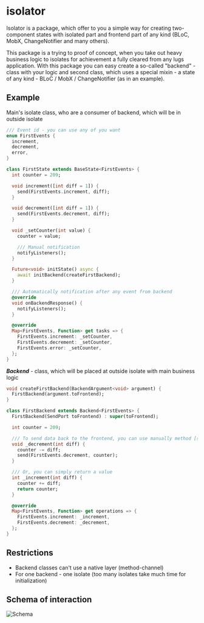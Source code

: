 # isolator

Isolator is a package, which offer to you a simple way for creating two-component states with isolated part and frontend part of any kind (BLoC, MobX, ChangeNotifier and many others).

This package is a trying to proof of concept, when you take out heavy business logic to isolates for achievement a fully cleared from any lugs application. With this package you can easy create a so-called "backend" - class with your logic and second class, which uses a special mixin - a state of any kind - BLoC / MobX / ChangeNotifier (as in an example).

## Example

Main's isolate class, who are a consumer of backend, which will be in outside isolate
```dart
/// Event id - you can use any of you want
enum FirstEvents {
  increment,
  decrement,
  error,
}

class FirstState extends BaseState<FirstEvents> {
  int counter = 209;

  void increment([int diff = 1]) {
    send(FirstEvents.increment, diff);
  }

  void decrement([int diff = 1]) {
    send(FirstEvents.decrement, diff);
  }

  void _setCounter(int value) {
    counter = value;

    /// Manual notification
    notifyListeners();
  }

  Future<void> initState() async {
    await initBackend(createFirstBackend);
  }

  /// Automatically notification after any event from backend
  @override
  void onBackendResponse() {
    notifyListeners();
  }

  @override
  Map<FirstEvents, Function> get tasks => {
    FirstEvents.increment: _setCounter,
    FirstEvents.decrement: _setCounter,
    FirstEvents.error: _setCounter,
  };
}
```
**_Backend_** - class, which will be placed at outside isolate with main business logic
```dart
void createFirstBackend(BackendArgument<void> argument) {
  FirstBackend(argument.toFrontend);
}

class FirstBackend extends Backend<FirstEvents> {
  FirstBackend(SendPort toFrontend) : super(toFrontend);

  int counter = 209;

  /// To send data back to the frontend, you can use manually method [send]
  void _decrement(int diff) {
    counter -= diff;
    send(FirstEvents.decrement, counter);
  }

  /// Or, you can simply return a value
  int _increment(int diff) {
    counter += diff;
    return counter;
  }

  @override
  Map<FirstEvents, Function> get operations => {
    FirstEvents.increment: _increment,
    FirstEvents.decrement: _decrement,
  };
}
```

## Restrictions
- Backend classes can't use a native layer (method-channel)
- For one backend - one isolate (too many isolates take much time for initialization)

## Schema of interaction

![Schema](https://github.com/alphamikle/isolator/raw/master/schema.png)
